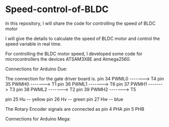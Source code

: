 # Speed-control-of-BLDC


In this repository, I will share the code for controlling the speed of BLDC motor

I will give the details to calculate the speed of BLDC motor and control the speed variable in real time.


For controlling the BLDC motor speed, I developed some code for microcontrollers the devices ATSAM3X8E and Atmega2560.


Connections for Arduino Due:

 The connection for the gate driver board is.
 pin 34          PWML0 -------> T4
 pin 35          PWMH0 -------> T1
 pin 36          PWML1 -------> T6
 pin 37          PWMH1 -------> T3
 pin 38          PWML2 -------> T2 
 pin 39          PWMH2 -------> T5

 pin 25          Hu -- yellow
 pin 26          Hv -- green
 pin 27          Hw -- blue

The Rotary Encoder signals are connected as
pin 4           PHA
pin 5           PHB


Connections for Arduino Mega:
